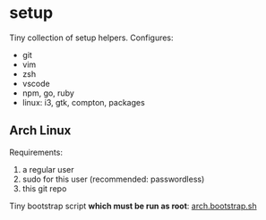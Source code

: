 # setup

Tiny collection of setup helpers. Configures:

* git
* vim
* zsh
* vscode
* npm, go, ruby
* linux: i3, gtk, compton, packages


## Arch Linux

Requirements:
1. a regular user
2. sudo for this user (recommended: passwordless)
3. this git repo

Tiny bootstrap script **which must be run as root**: [arch.bootstrap.sh](arch.bootstrap.sh)

